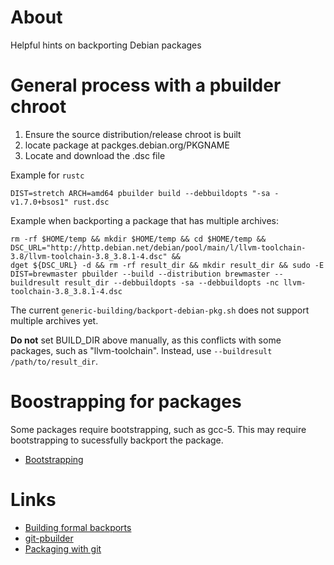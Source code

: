 # About
Helpful hints on backporting Debian packages

# General process with a pbuilder chroot

1. Ensure the source distribution/release chroot is built
2. locate package at packges.debian.org/PKGNAME
2. Locate and download the .dsc file

Example for `rustc`
```
DIST=stretch ARCH=amd64 pbuilder build --debbuildopts "-sa -v1.7.0+bsos1" rust.dsc
```

Example when backporting a package that has multiple archives:

```
rm -rf $HOME/temp && mkdir $HOME/temp && cd $HOME/temp &&
DSC_URL="http://http.debian.net/debian/pool/main/l/llvm-toolchain-3.8/llvm-toolchain-3.8_3.8.1-4.dsc" &&
dget ${DSC_URL} -d && rm -rf result_dir && mkdir result_dir && sudo -E DIST=brewmaster pbuilder --build --distribution brewmaster --buildresult result_dir --debbuildopts -sa --debbuildopts -nc llvm-toolchain-3.8_3.8.1-4.dsc
```

The current `generic-building/backport-debian-pkg.sh` does not support multiple archives yet.  

**Do not** set BUILD_DIR above manually, as this conflicts with some packages, such as "llvm-toolchain". Instead, use `--buildresult /path/to/result_dir`.

# Boostrapping for packages

Some packages require bootstrapping, such as gcc-5. This may require bootstrapping to sucessfully backport the package.

* [Bootstrapping](https://wiki.debian.org/DebianBootstrap)

# Links

* [Building formal backports](https://wiki.debian.org/BuildingFormalBackports)
* [git-pbuilder](https://wiki.debian.org/git-pbuilder)
* [Packaging with git](https://wiki.debian.org/PackagingWithGit)
